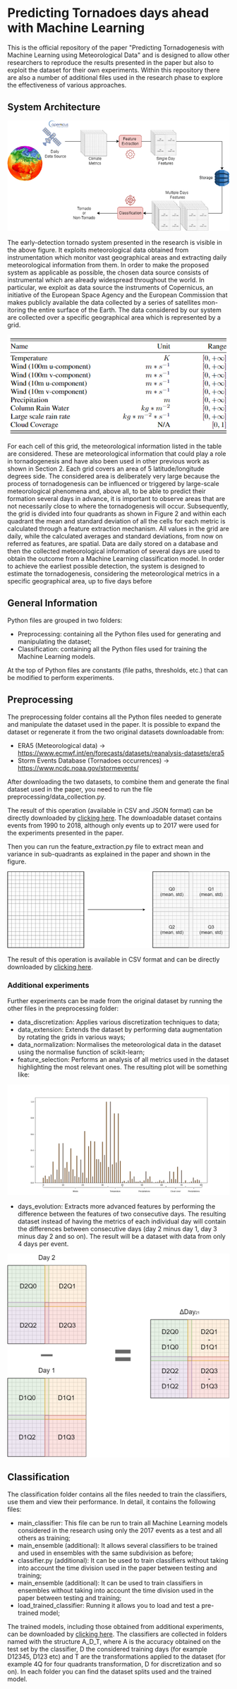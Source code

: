 # Predicting Tornadoes days ahead with Machine Learning

This is the official repository of the paper "Predicting Tornadogenesis with Machine Learning using Meteorological Data" and is designed to allow other researchers to reproduce the results presented in the paper but also to exploit the dataset for their own experiments. Within this repository there are also a number of additional files used in the research phase to explore the effectiveness of various approaches.


## System Architecture

![System Architecture](images/system.png "System Architecture")

The early-detection tornado system presented in the research is visible in the above figure. It exploits meteorological data obtained from instrumentation which monitor vast geographical areas and extracting daily meteorological information from them. In order to make the proposed system as applicable as possible, the chosen data source consists of instrumental which are already widespread throughout
the world. In particular, we exploit as data source the instruments of Copernicus, an initiative of the European Space
Agency and the European Commission that makes publicly available the data collected by a series of satellites mon-
itoring the entire surface of the Earth. The data considered by our system are collected over a specific geographical
area which is represented by a grid.


![Metrics](images/metrics.png "Metrics")

For each cell of this grid, the meteorological information listed in the table are considered. These are meteorological
information that could play a role in tornadogenesis and have also been used in other previous work as shown in
Section 2. Each grid covers an area of 5 latitude/longitude degrees side. The considered area is deliberately very large
because the process of tornadogenesis can be influenced or triggered by large-scale meteorological phenomena and,
above all, to be able to predict their formation several days in advance, it is important to observe areas that are not
necessarily close to where the tornadogenesis will occur.
Subsequently, the grid is divided into four quadrants as shown in Figure 2 and within each quadrant the mean and
standard deviation of all the cells for each metric is calculated through a feature extraction mechanism. All values in
the grid are daily, while the calculated averages and standard deviations, from now on referred as features, are spatial.
Data are daily stored on a database and then the collected meteorological information of several days are used to obtain
the outcome from a Machine Learning classification model.
In order to achieve the earliest possible detection, the system is designed to estimate the tornadogenesis, considering
the meteorological metrics in a specific geographical area, up to five days before

## General Information
Python files are grouped in two folders:
- Preprocessing: containing all the Python files used for generating and manipulating the dataset;
- Classification: containing all the Python files used for training the Machine Learning models.

At the top of Python files are constants (file paths, thresholds, etc.) that can be modified to perform experiments.

## Preprocessing
The preprocessing folder contains all the Python files needed to generate and manipulate the dataset used in the paper. 
It is possible to expand the dataset or regenerate it from the two original datasets downloadable from:
- ERA5 (Meteorological data) -> https://www.ecmwf.int/en/forecasts/datasets/reanalysis-datasets/era5
- Storm Events Database (Tornadoes occurrences) -> https://www.ncdc.noaa.gov/stormevents/

After downloading the two datasets, to combine them and generate the final dataset used in the paper, you need to run the file preprocessing/data_collection.py.

The result of this operation (available in CSV and JSON format) can be directly downloaded by [clicking here](https://drive.google.com/drive/folders/1kiaY3LYekH3AumvOrYRCAF3arKSnQHMb?usp=sharing). The downloadable dataset contains events from 1990 to 2018, although only events up to 2017 were used for the experiments presented in the paper.

Then you can run the feature_extraction.py file to extract mean and variance in sub-quadrants as explained in the paper and shown in the figure.

![Quadrants](images/quadrants.png "Quadrants")

The result of this operation is available in CSV format and can be directly downloaded by [clicking here](https://drive.google.com/drive/folders/1elEm8aYXGnEgsd3IoiPViZSquLygCRQt?usp=sharing).

### Additional experiments
Further experiments can be made from the original dataset by running the other files in the preprocessing folder:
- data_discretization: Applies various discretization techniques to data;
- data_extension: Extends the dataset by performing data augmentation by rotating the grids in various ways;
- data_normalization: Normalises the meteorological data in the dataset using the normalise function of scikit-learn;
- feature_selection: Performs an analysis of all metrics used in the dataset highlighting the most relevant ones. The resulting plot will be something like:


![Feature Selection](images/featureselection.png "Feature Selection")

- days_evolution: Extracts more advanced features by performing the difference between the features of two consecutive days. The resulting dataset instead of having the metrics of each individual day will contain the differences between consecutive days (day 2 minus day 1, day 3 minus day 2 and so on). The result will be a dataset with data from only 4 days per event.

![Days Evolution](images/daysEvolution.png "Days Evolution")

## Classification
The classification folder contains all the files needed to train the classifiers, use them and view their performance. In detail, it contains the following files:
- main_classifier: This file can be run to train all Machine Learning models considered in the research using only the 2017 events as a test and all others as training;
- main_ensemble (additional): It allows several classifiers to be trained and used in ensembles with the same subdivision as before;
- classifier.py (additional): It can be used to train classifiers without taking into account the time division used in the paper between testing and training;
- main_ensemble (additional): It can be used to train classifiers in ensembles without taking into account the time division used in the paper between testing and training;
- load_trained_classifier: Running it allows you to load and test a pre-trained model;

The trained models, including those obtained from additional experiments, can be downloaded by [clicking here](https://drive.google.com/drive/folders/1Via3bajHdy2XUsM6yUGHJqWjUuhp4nFr?usp=sharing). The classifiers are collected in folders named with the structure A_D_T, where A is the accuracy obtained on the test set by the classifier, D the considered training days (for example D12345, D123 etc) and T are the transformations applied to the dataset (for example 4Q for four quadrants transformation, D for discretization and so on). In each folder you can find the dataset splits used and the trained model.
